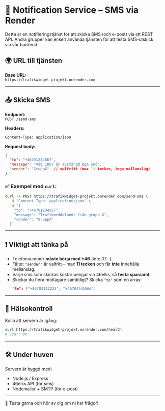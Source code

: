 # 🔔 Notification Service – SMS via Render

Detta är en notifieringstjänst för att skicka SMS (och e-post) via ett REST API. Andra grupper kan enkelt använda tjänsten för att testa SMS-utskick via vår backend.

## 🌍 URL till tjänsten

**Base URL:**  
`https://trafikwidget-projekt.onrender.com`

---

## 📤 Skicka SMS

**Endpoint:**  
`POST /send-sms`

**Headers:**
```http
Content-Type: application/json
```

**Request body:**
```json
{
  "to": "+46701234567",
  "message": "Väg 1067 är avstängd pga snö",
  "sender": "GruppX"  // valfritt (max 11 tecken, inga mellanslag)
}
```

### ✅ Exempel med `curl`:

```bash
curl -X POST https://trafikwidget-projekt.onrender.com/send-sms \
  -H "Content-Type: application/json" \
  -d '{
    "to": "+46701234567",
    "message": "Trafikmeddelande från grupp X",
    "sender": "GruppX"
  }'
```

---

## ❗ Viktigt att tänka på

- Telefonnummer **måste börja med +46** (inte 07...).
- Fältet `"sender"` är valfritt – max **11 tecken** och får **inte** innehålla mellanslag.
- Varje sms som skickas kostar pengar via 46elks, så **testa sparsamt**.
- Skickar du flera mottagare samtidigt? Skicka `"to"` som en array:
  ```json
  "to": ["+46701112233", "+46704445566"]
  ```


---

## 🚦 Hälsokontroll

Kolla att servern är igång:
```bash
curl https://trafikwidget-projekt.onrender.com/health
# Svar: OK
```

---

## 🛠️ Under huven

Servern är byggd med:
- Node.js / Express
- 46elks API (för sms)
- Nodemailer + SMTP (för e-post)

---

🧪 Testa gärna och hör av dig om ni har frågor!
